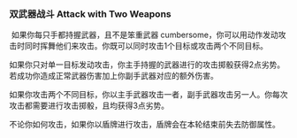 ### 双武器战斗	Attack with Two Weapons

​		如果你每只手都持握武器，且不是笨重武器 cumbersome，你可以用动作发动攻击时同时挥舞他们来攻击。你既可以同时攻击1个目标或攻击两个不同目标。

​		如果你只对单一目标发动攻击，你主手持握的武器进行的攻击掷骰获得2点劣势。若成功你造成正常武器伤害加上你副手武器对应的额外伤害。

​		如果你攻击两个不同目标，你以主手武器攻击一者，副手武器攻击另一人。你每次攻击都需要进行攻击掷骰，且均获得3点劣势。

​		不论你如何攻击，如果你以盾牌进行攻击，盾牌会在本轮结束前失去防御属性。
